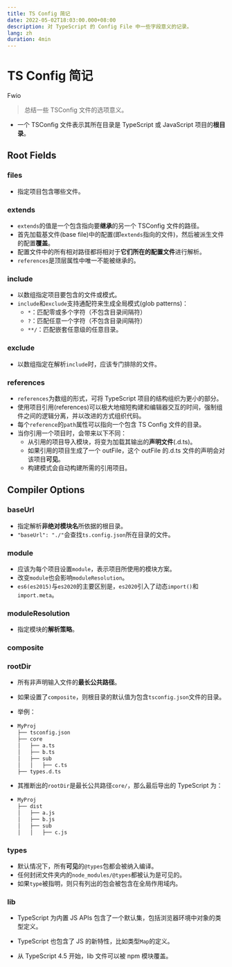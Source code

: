 ```yaml
---
title: TS Config 简记
date: 2022-05-02T18:03:00.000+08:00
description: 对 TypeScript 的 Config File 中一些字段意义的记录。
lang: zh
duration: 4min
---
```


# TS Config 简记

Fwio

> 总结一些 TSConfig 文件的选项意义。

- 一个 TSConfig 文件表示其所在目录是 TypeScript 或 JavaScript 项目的**根目录**。

## Root Fields

### files

- 指定项目包含哪些文件。

### extends

- `extends`的值是一个包含指向要**继承**的另一个 TSConfig 文件的路径。
- 首先加载基文件(base file)中的配置(即`extends`指向的文件)，然后被派生文件的配置**覆盖**。
- 配置文件中的所有相对路径都将相对于**它们所在的配置文件**进行解析。
- `references`是顶层属性中唯一不能被继承的。

### include

- 以数组指定项目要包含的文件或模式。
- `include`和`exclude`支持通配符来生成全局模式(glob patterns)：
  - `*`：匹配零或多个字符（不包含目录间隔符）
  - `?`：匹配任意一个字符（不包含目录间隔符）
  - `**/`：匹配嵌套任意级的任意目录。

### exclude

- 以数组指定在解析`include`时，应该专门排除的文件。

### references

- `references`为数组的形式，可将 TypeScript 项目的结构组织为更小的部分。
- 使用项目引用(references)可以极大地缩短构建和编辑器交互的时间，强制组件之间的逻辑分离，并以改进的方式组织代码。
- 每个`reference`的`path`属性可以指向一个包含 TS Config 文件的目录。
- 当你引用一个项目时，会带来以下不同：
  - 从引用的项目导入模块，将变为加载其输出的**声明文件**(.d.ts)。
  - 如果引用的项目生成了一个 outFile，这个 outFile 的.d.ts 文件的声明会对该项目**可见**。
  - 构建模式会自动构建所需的引用项目。

## Compiler Options

### baseUrl

- 指定解析**非绝对模块名**所依据的根目录。
- `"baseUrl": "./"`会查找`ts.config.json`所在目录的文件。

### module

- 应该为每个项目设置`module`，表示项目所使用的模块方案。
- 改变`module`也会影响`moduleResolution`。
- `es6(es2015)`与`es2020`的主要区别是，`es2020`引入了动态`import()`和`import.meta`。

### moduleResolution

- 指定模块的**解析策略**。

### composite

### rootDir

- 所有非声明输入文件的**最长公共路径**。

- 如果设置了`composite`，则根目录的默认值为包含`tsconfig.json`文件的目录。

- 举例：

- ```xml
  MyProj
  ├── tsconfig.json
  ├── core
  │   ├── a.ts
  │   ├── b.ts
  │   ├── sub
  │   │   ├── c.ts
  ├── types.d.ts
  ```

- 其推断出的`rootDir`是最长公共路径`core/`，那么最后导出的 TypeScript 为：

- ```xml
  MyProj
  ├── dist
  │   ├── a.js
  │   ├── b.js
  │   ├── sub
  │   │   ├── c.js
  ```

### types

- 默认情况下，所有**可见**的`@types`包都会被纳入编译。
- 任何封闭文件夹内的`node_modules/@types`都被认为是可见的。
- 如果`type`被指明，则只有列出的包会被包含在全局作用域内。

### lib

- TypeScript 为内置 JS APIs 包含了一个默认集，包括浏览器环境中对象的类型定义。
- TypeScript 也包含了 JS 的新特性，比如类型`Map`的定义。

- 从 TypeScript 4.5 开始，lib 文件可以被 npm 模块覆盖。
